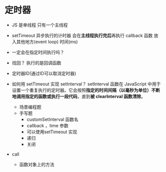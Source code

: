 # 定时器

- JS 是单线程  只有一个主线程
- setTimeout 异步执行的计时器     会在**主线程执行完后**再执行
   callback  函数 放入其他地方(event loop) 时间(ms)
- 一定会在指定时间执行吗？    
- 找回？
  执行的是回调函数
- 定时器ID(通过ID可以取消定时器)



- 如何用 setTimeout 实现 setInterval？
  setInterval 函数在 JavaScript 中用于设置一个重复执行的定时器。它会按照**指定的时间间隔（以毫秒为单位）不断地调用指定的函数或执行一段代码**，直到**被 clearInterval 函数清除**。
  - 场景编程题
  - 手写题  
    - customSetInterval    函数名
    - callback ，time   参数
    - 可以使用setTimeout 实现
    - 递归
    - 关闭

- call
  - 函数对象上的方法